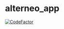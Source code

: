# alterneo_app

[![CodeFactor](https://www.codefactor.io/repository/github/jojoyel/alterneo_app/badge)](https://www.codefactor.io/repository/github/jojoyel/alterneo_app)
